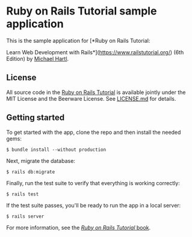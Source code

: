 # Ruby on Rails Tutorial sample application

This is the sample application for [*Ruby on Rails Tutorial:

Learn Web Development with Rails*](https://www.railstutorial.org/) (6th Edition) by [Michael Hartl](https://www.michaelhartl.com/).

## License

All source code in the [Ruby on Rails Tutorial](https://www.railstutorial.org/) is available jointly under the MIT License and the Beerware License. See [LICENSE.md](LICENSE.md) for details.

## Getting started

To get started with the app, clone the repo and then install the needed gems:

``` $ bundle install --without production ```

Next, migrate the database:

``` $ rails db:migrate ```

Finally, run the test suite to verify that everything is working correctly:

``` $ rails test ```

If the test suite passes, you'll be ready to run the app in a local server:

``` $ rails server ```

For more information, see the [*Ruby on Rails Tutorial* book](https://www.railstutorial.org/book).